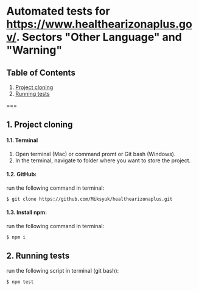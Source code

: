 # Automated tests for https://www.healthearizonaplus.gov/. Sectors "Other Language" and "Warning"
## Table of Contents
1. [Project cloning](#clone)
2. [Running tests](#tests)

===

<a name="clone"></a>
## 1. Project cloning
#### 1.1. Terminal
1. Open terminal (Mac) or command promt or Git bash (Windows).
2. In the terminal, navigate to folder where you want to store the project.
#### 1.2. GitHub:
run the following command in terminal: 
````
$ git clone https://github.com/Miksyuk/healthearizonaplus.git
````
#### 1.3. Install npm:
run the following command in terminal: 
````
$ npm i
````

<a name="tests"></a>
## 2. Running tests
run the following script in terminal (git bash): 
````
$ npm test
````
